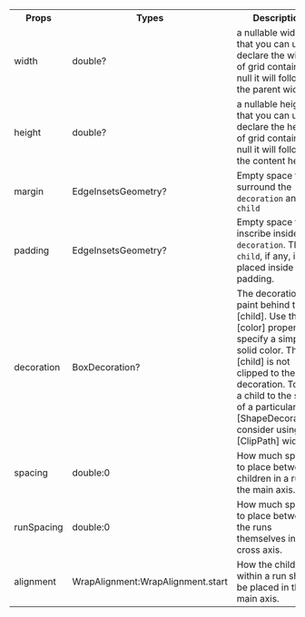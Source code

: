 <table>
  <tr>
    <th>Props</th>
    <th>Types</th>
    <th>Description</th>
    <th>Default</th>
  <tr>
  <tr>
    <td>width</td>
    <td>double?</td>
    <td>a nullable width that you can use to declare the width of grid container, if null it will following the parent width</td>
    <td>null</td>
  </tr>
  <tr>
    <td>height</td>
    <td>double?</td>
    <td>a nullable height that you can use to declare the height of grid container, if null it will following the content height</td>
    <td>null</td>
  </tr>
  <tr>
    <td>margin</td>
    <td>EdgeInsetsGeometry?</td>
    <td>Empty space to surround the <code>decoration</code> and <code>child</code></td>
    <td>null</td>
  </tr>
  <tr>
    <td>padding</td>
    <td>EdgeInsetsGeometry?</td>
    <td>Empty space to inscribe inside the <code>decoration</code>. The <code>child</code>, if any, is placed inside this padding.</td>
    <td>null</td>
  </tr>
  <tr>
    <td>decoration</td>
    <td>BoxDecoration?</td>
    <td>The decoration to paint behind the [child]. Use the [color] property to specify a simple solid color. The [child] is not clipped to the decoration. To clip a child to the shape of a particular [ShapeDecoration], consider using a [ClipPath] widget.</td>
    <td>null</td>
  </tr>
  <tr>
    <td>spacing</td>
    <td>double:0</td>
    <td>How much space to place between children in a run in the main axis.</td>
    <td>0</td>
  </tr>
  <tr>
    <td>runSpacing</td>
    <td>double:0</td>
    <td>How much space to place between the runs themselves in the cross axis.</td>
    <td>0</td>
  </tr>
  <tr>
    <td>alignment</td>
    <td>WrapAlignment:WrapAlignment.start</td>
    <td>How the children within a run should be placed in the main axis.</td>
    <td>WrapAlignment.start</td>
  </tr>
</table>
